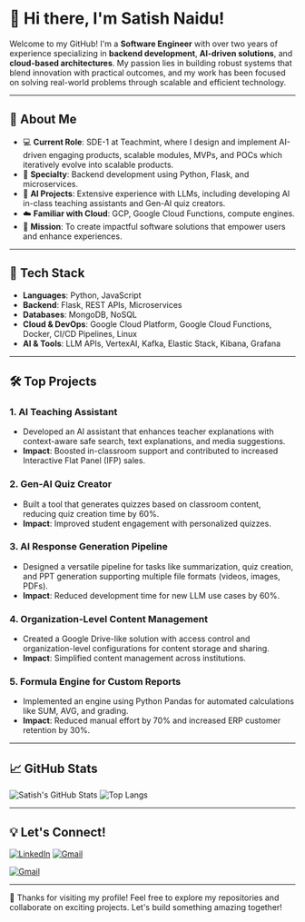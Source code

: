 # 👋 Hi there, I'm Satish Naidu!

Welcome to my GitHub! I'm a **Software Engineer** with over two years of experience specializing in **backend development**, **AI-driven solutions**, and **cloud-based architectures**. My passion lies in building robust systems that blend innovation with practical outcomes, and my work has been focused on solving real-world problems through scalable and efficient technology.

---

## 🚀 About Me
- 💻 **Current Role**: SDE-1 at Teachmint, where I design and implement AI-driven engaging products, scalable modules, MVPs, and POCs which iteratively evolve into scalable products.
- 🌟 **Specialty**: Backend development using Python, Flask, and microservices.
- 🤖 **AI Projects**: Extensive experience with LLMs, including developing AI in-class teaching assistants and Gen-AI quiz creators.
- ☁️ **Familiar with Cloud**: GCP, Google Cloud Functions, compute engines.
- 🎯 **Mission**: To create impactful software solutions that empower users and enhance experiences.

---

## 🔧 Tech Stack
- **Languages**: Python, JavaScript
- **Backend**: Flask, REST APIs, Microservices
- **Databases**: MongoDB, NoSQL
- **Cloud & DevOps**: Google Cloud Platform, Google Cloud Functions, Docker, CI/CD Pipelines, Linux
- **AI & Tools**: LLM APIs, VertexAI, Kafka, Elastic Stack, Kibana, Grafana

---

## 🛠️ Top Projects
### **1. AI Teaching Assistant**
- Developed an AI assistant that enhances teacher explanations with context-aware safe search, text explanations, and media suggestions.  
- **Impact**: Boosted in-classroom support and contributed to increased Interactive Flat Panel (IFP) sales.

### **2. Gen-AI Quiz Creator**
- Built a tool that generates quizzes based on classroom content, reducing quiz creation time by 60%.  
- **Impact**: Improved student engagement with personalized quizzes.

### **3. AI Response Generation Pipeline**
- Designed a versatile pipeline for tasks like summarization, quiz creation, and PPT generation supporting multiple file formats (videos, images, PDFs).  
- **Impact**: Reduced development time for new LLM use cases by 60%.

### **4. Organization-Level Content Management**
- Created a Google Drive-like solution with access control and organization-level configurations for content storage and sharing.  
- **Impact**: Simplified content management across institutions.

### **5. Formula Engine for Custom Reports**
- Implemented an engine using Python Pandas for automated calculations like SUM, AVG, and grading.  
- **Impact**: Reduced manual effort by 70% and increased ERP customer retention by 30%.

---

## 📈 GitHub Stats
![Satish's GitHub Stats](https://github-readme-stats.vercel.app/api?username=satishnaidu400&show_icons=true&theme=radical)
![Top Langs](https://github-readme-stats.vercel.app/api/top-langs/?username=satishnaidu400&layout=compact&theme=radical)

---

## 💡 Let's Connect!

[![LinkedIn](https://img.shields.io/badge/-LinkedIn-blue?style=flat-square&logo=linkedin&logoColor=white)](https://www.linkedin.com/in/satish-k-naidu/)
[![Gmail](https://img.shields.io/badge/-Email-D14836?style=flat-square&logo=gmail&logoColor=white)](mailto:csesatish400@gmail.com)

[![Gmail](https://www.freepik.com/icon/gmail_5968534#fromView=keyword&page=1&position=0&uuid=5fabc368-e306-4511-a81c-229eead5da67)](mailto:satishnaidu400@gmail.com)

---

🌟 Thanks for visiting my profile! Feel free to explore my repositories and collaborate on exciting projects. Let's build something amazing together!


<!---
Satishnaidu58/Satishnaidu58 is a ✨ special ✨ repository because its `README.md` (this file) appears on your GitHub profile.
You can click the Preview link to take a look at your changes.
--->
